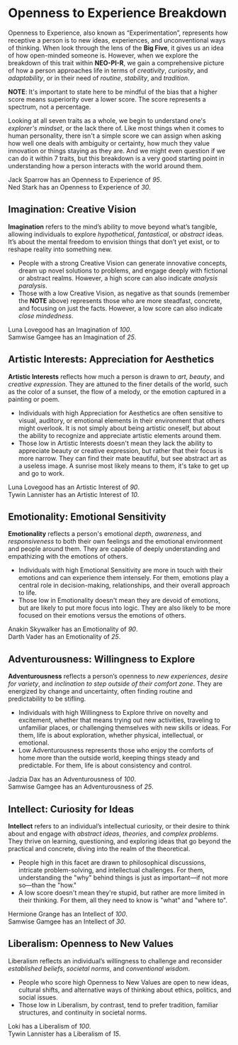 # Openness to Experience Breakdown

Openness to Experience, also known as “Experimentation”, represents how receptive a person is to new ideas, experiences, and unconventional ways of thinking. When look through the lens of the **Big Five**, it gives us an idea of how open-minded someone is. However, when we explore the breakdown of this trait within **NEO-PI-R**, we gain a comprehensive picture of how a person approaches life in terms of *creativity*, *curiosity*, and *adaptability*, or in their need of *routine*, *stability*, and *tradition*.

**NOTE**: It's important to state here to be mindful of the bias that a higher score means superiority over a lower score. The score represents a spectrum, not a percentage.

Looking at all seven traits as a whole, we begin to understand one's *explorer's mindset*, or the lack there of. Like most things when it comes to human personality, there isn't a simple score we can assign when asking how well one deals with ambiguity or certainty, how much they value innovation or things staying as they are. And we might even question if we can do it within 7 traits, but this breakdown is a very good starting point in understanding how a person interacts with the world around them.

Jack Sparrow has an Openness to Experience of *95*.  
Ned Stark has an Openness to Experience of *30*.

## Imagination: Creative Vision
**Imagination** refers to the mind’s ability to move beyond what’s tangible, allowing individuals to explore *hypothetical*, *fantastical*, or *abstract* ideas. It’s about the mental freedom to envision things that don’t yet exist, or to reshape reality into something new. 
* People with a strong Creative Vision can generate innovative concepts, dream up novel solutions to problems, and engage deeply with fictional or abstract realms. However, a high score can also indicate  *analysis paralysis*.
* Those with a low Creative Vision, as negative as that sounds (remember the **NOTE** above) represents those who are more steadfast, concrete, and focusing on just the facts. However, a low score can also indicate *close mindedness*.

Luna Lovegood has an Imagination of *100*.  
Samwise Gamgee has an Imagination of *25*.

## Artistic Interests: Appreciation for Aesthetics
**Artistic Interests** reflects how much a person is drawn to *art*, *beauty*, and *creative expression*. They are attuned to the finer details of the world, such as the color of a sunset, the flow of a melody, or the emotion captured in a painting or poem. 
* Individuals with high Appreciation for Aesthetics are often sensitive to visual, auditory, or emotional elements in their environment that others might overlook. It is not simply about being artistic oneself, but about the ability to recognize and appreciate artistic elements around them.
* Those low in Artistic Interests doesn't mean they lack the ability to appreciate beauty or creative expression, but rather that their focus is more narrow. They can find their mate beautiful, but see abstract art as a useless image. A sunrise most likely means to them, it's take to get up and go to work.

Luna Lovegood has an Artistic Interest of *90*.  
Tywin Lannister has an Artistic Interest of *10*.

## Emotionality: Emotional Sensitivity
**Emotionality** reflects a person's emotional *depth*, *awareness*, and *responsiveness* to both their own feelings and the emotional environment and people around them. They are capable of deeply understanding and empathizing with the emotions of others. 
* Individuals with high Emotional Sensitivity are more in touch with their emotions and can experience them intensely. For them, emotions play a central role in decision-making, relationships, and their overall approach to life.
* Those low in Emotionality doesn't mean they are devoid of emotions, but are likely to put more focus into logic. They are also likely to be more focused on their emotions versus the emotions of others.

Anakin Skywalker has an Emotionality of *90*.  
Darth Vader has an Emotionality of *25*.

## Adventurousness: Willingness to Explore
**Adventurousness** reflects a person’s openness to *new experiences*, *desire for variety*, and *inclination to step outside of their comfort zone*. They are energized by change and uncertainty, often finding routine and predictability to be stifling. 
* Individuals with high Willingness to Explore thrive on novelty and excitement, whether that means trying out new activities, traveling to unfamiliar places, or challenging themselves with new skills or ideas. For them, life is about exploration, whether physical, intellectual, or emotional.
* Low Adventurousness represents those who enjoy the comforts of home more than the outside world, keeping things steady and predictable. For them, life is about consistency and control.

Jadzia Dax has an Adventurousness of *100*.  
Samwise Gamgee has an Adventurousness of *25*.

## Intellect: Curiosity for Ideas
**Intellect** refers to an individual’s intellectual curiosity, or their desire to think about and engage with *abstract ideas*, *theories*, and *complex problems*. They thrive on learning, questioning, and exploring ideas that go beyond the practical and concrete, diving into the realm of the theoretical.
* People high in this facet are drawn to philosophical discussions, intricate problem-solving, and intellectual challenges.  For them, understanding the "why" behind things is just as important—if not more so—than the "how."
* A low score doesn't mean they're stupid, but rather are more limited in their thinking. For them, all they need to know is "what" and "where to".

Hermione Grange has an Intellect of *100*.  
Samwise Gamgee has an Intellect of *30*.

## Liberalism: Openness to New Values
Liberalism reflects an individual’s willingness to challenge and reconsider *established beliefs*, *societal norms*, and *conventional wisdom*. 
* People who score high Openness to New Values are open to new ideas, cultural shifts, and alternative ways of thinking about ethics, politics, and social issues.
* Those low in Liberalism, by contrast, tend to prefer tradition, familiar structures, and continuity in societal norms.

Loki has a Liberalism of *100*.  
Tywin Lannister has a Liberalism of *15*.
